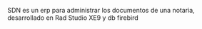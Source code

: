SDN es un erp para administrar los documentos de una notaria, desarrollado en Rad Studio XE9 y db firebird